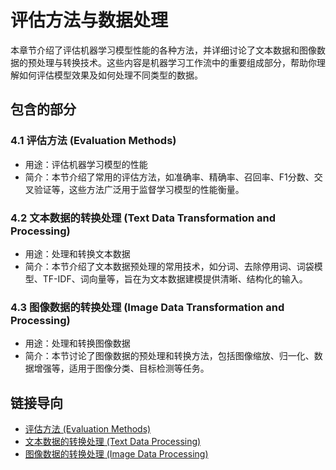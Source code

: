 # 评估方法与数据处理

本章节介绍了评估机器学习模型性能的各种方法，并详细讨论了文本数据和图像数据的预处理与转换技术。这些内容是机器学习工作流中的重要组成部分，帮助你理解如何评估模型效果及如何处理不同类型的数据。

## 包含的部分

### 4.1 评估方法 (Evaluation Methods)  
- 用途：评估机器学习模型的性能  
- 简介：本节介绍了常用的评估方法，如准确率、精确率、召回率、F1分数、交叉验证等，这些方法广泛用于监督学习模型的性能衡量。

### 4.2 文本数据的转换处理 (Text Data Transformation and Processing)  
- 用途：处理和转换文本数据  
- 简介：本节介绍了文本数据预处理的常用技术，如分词、去除停用词、词袋模型、TF-IDF、词向量等，旨在为文本数据建模提供清晰、结构化的输入。

### 4.3 图像数据的转换处理 (Image Data Transformation and Processing)  
- 用途：处理和转换图像数据  
- 简介：本节讨论了图像数据的预处理和转换方法，包括图像缩放、归一化、数据增强等，适用于图像分类、目标检测等任务。

## 链接导向

- [评估方法 (Evaluation Methods)](./1_Evaluation_Methods/README.md)
- [文本数据的转换处理 (Text Data Processing)](./2_Text_Data_Processing/README.md)
- [图像数据的转换处理 (Image Data Processing)](./3_Image_Data_Processing/README.md)


